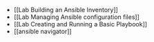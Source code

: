 - [[Lab Building  an Ansible Inventory]]
- [[Lab Managing Ansible  configuration files]]
- [[Lab Creating and  Running a Basic  Playbook]]
- [[ansible navigator]]